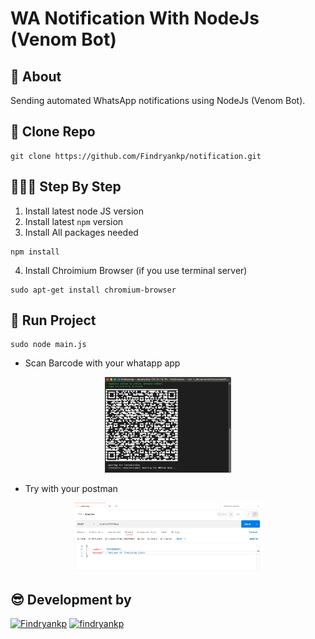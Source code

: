 # WA Notification With NodeJs (Venom Bot)

## 💫 About
Sending automated WhatsApp notifications using NodeJs (Venom Bot).

## 🚀 Clone Repo
```shell
git clone https://github.com/Findryankp/notification.git
```

## 👨🏽‍💻 Step By Step
1. Install latest node JS version
2. Install latest `npm` version
3. Install All packages needed
```shell
npm install
```
4. Install Chroimium Browser (if you use terminal server)
```shell
sudo apt-get install chromium-browser
```

## 🎯 Run Project
```shell
sudo node main.js
```

* Scan Barcode with your whatapp app
<div align="center">
  <a href="images/2.png">
    <img src="images/2.png" alt="Logo" width="40%">
  </a>
</div>

* Try with your postman
<div align="center">
  <a href="images/1.png">
    <img src="images/1.png" alt="Logo" width="60%">
  </a>
</div>


## 😎 Development by
[![Findryankp](https://img.shields.io/badge/Findryankp-grey?style=for-the-badge&logo=github&logoColor=white)](https://github.com/Findryankp)
[![findryankp](https://img.shields.io/badge/findryankp-blue?style=for-the-badge&logo=linkedin&logoColor=white)](https://www.linkedin.com/in/Findryankp/)